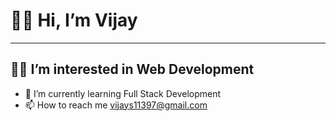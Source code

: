 
<h1> 🙋‍♂️ Hi, I’m Vijay </h1>
  
<hr>

<h2>👨‍💻 I’m interested in Web Development</h2>

- 🌱 I’m currently learning Full Stack Development
- 📫 How to reach me vijays11397@gmail.com


<!---
VijayTheWebDev/VijayTheWebDev is a ✨ special ✨ repository because its `README.md` (this file) appears on your GitHub profile.
You can click the Preview link to take a look at your changes.
--->

